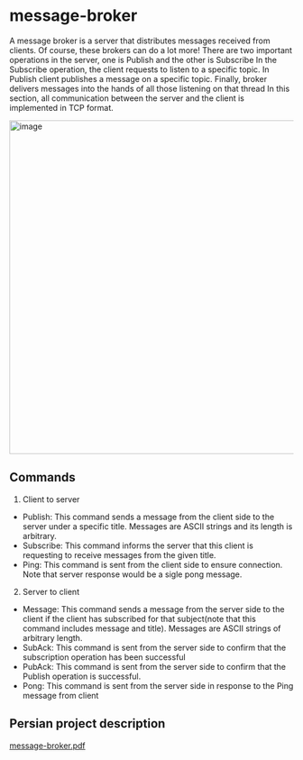 # message-broker
A message broker is a server that distributes messages received from clients. Of course, these brokers can do a lot more!
There are two important operations in the server, one is Publish and the other is Subscribe
In the Subscribe operation, the client requests to listen to a specific topic. In Publish client publishes a message
on a specific topic. Finally, broker delivers messages into the hands of all those listening on that thread
In this section, all communication between the server and the client is implemented in TCP format.

<img width="592" alt="image" src="https://user-images.githubusercontent.com/72692826/178341898-7c8ee8e5-56fb-4fdf-b8e3-c7af7da50783.png">

## Commands

1) Client to server
- Publish: This command sends a message from the client side to the server under a specific title. Messages are ASCII strings and
its length is arbitrary.
- Subscribe: This command informs the server that this client is requesting to receive messages from the given title.
- Ping: This command is sent from the client side to ensure connection. Note that server response would be a sigle pong message.

2) Server to client
- Message: This command sends a message from the server side to the client if the client has subscribed for that subject(note
that this command includes message and title). Messages are ASCII strings of arbitrary length.
- SubAck: This command is sent from the server side to confirm that the subscription operation has been successful
- PubAck: This command is sent from the server side to confirm that the Publish operation is successful.
- Pong: This command is sent from the server side in response to the Ping message from client

## Persian project description

[message-broker.pdf](https://github.com/maedemir/message-broker/files/9087055/message-broker.pdf)
